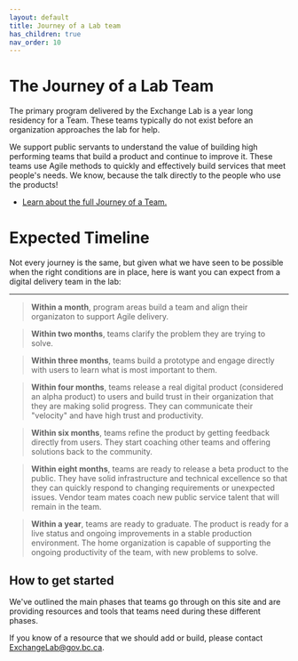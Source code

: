 ```yaml
---
layout: default
title: Journey of a Lab team
has_children: true
nav_order: 10
---
```


# The Journey of a Lab Team

The primary program delivered by the Exchange Lab is a year long residency for a Team. These teams typically do not exist before an organization approaches the lab for help. 

We support public servants to understand the value of building high performing teams that build a product and continue to improve it. These teams use Agile methods to quickly and effectively build services that meet people's needs. We know, because the talk directly to the people who use the products!

* <a href="/ExchangeLabOps/One-Pager_Journey-of-an-Exchange-Lab-Team.pdf">Learn about the full Journey of a Team.</a>

# Expected Timeline

Not every journey is the same, but given what we have seen to be possible when the right conditions are in place, here is want you can expect from a digital delivery team in the lab:
___

>**Within a month**, program areas build a team and align their organizaton to support Agile delivery.

>**Within two months**, teams clarify the problem they are trying to solve.

>**Within three months**, teams build a prototype and engage directly with users to learn what is most important to them.

>**Within four months**, teams release a real digital product (considered an alpha product) to users and build trust in their organization that they are making solid progress. They can communicate their "velocity" and have high trust and productivity.

>**Within six months**, teams refine the product by getting feedback directly from users. They start coaching other teams and offering solutions back to the community.

>**Within eight months**, teams are ready to release a beta product to the public. They have solid infrastructure and technical excellence so that they can quickly respond to changing requirements or unexpected issues. Vendor team mates coach new public service talent that will remain in the team. 

>**Within a year**, teams are ready to graduate. The product is ready for a live status and ongoing improvements in a stable production environment. The home organization is capable of supporting the ongoing productivity of the team, with new problems to solve.

## How to get started

We've outlined the main phases that teams go through on this site and are providing resources and tools that teams need during these different phases. 

If you know of a resource that we should add or build, please contact <ExchangeLab@gov.bc.ca>.
